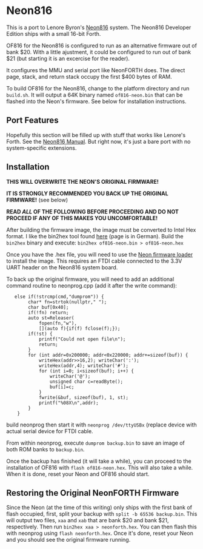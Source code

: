 
# Neon816

This is a port to Lenore Byron's [Neon816](https://hackaday.io/project/164325-neon816) system.  The Neon816 Developer Edition ships with a small 16-bit Forth.

OF816 for the Neon816 is configured to run as an alternative firmware out of bank $20.  With a little ajustment, it could be configured to run out of bank $21 (but starting it is an excercise for the reader).

It configures the MMU and serial port like NeonFORTH does.  The direct page, stack, and return stack occupy the first $400 bytes of RAM.

To build OF816 for the Neon816, change to the platform directory and run
``build.sh``. It will output a 64K binary named ``of816-neon.bin`` that can be flashed into the Neon's firmware.  See below for installation instructions.

## Port Features

Hopefully this section will be filled up with stuff that works like Lenore's
Forth.  See the [Neon816 Manual](https://cdn.hackaday.io/files/1643257030480800/sysmanual.pdf).  But right now, it's just a bare port with no system-specific extensions.

## Installation

**THIS WILL OVERWRITE THE NEON'S ORIGINAL FIRMWARE!**

**IT IS STRONGLY RECOMMENDED YOU BACK UP THE ORIGINAL FIRMWARE!** (see below)

**READ _ALL_ OF THE FOLLOWING BEFORE PROCEEDING AND DO NOT PROCEED IF ANY OF THIS MAKES YOU UNCOMFORTABLE!**

After building the firmware image, the image must be converted to Intel Hex format.  I like the bin2hex tool found [here](https://grumpf.hope-2000.org) (page is in German). Build the ``bin2hex`` binary and execute:  ``bin2hex of816-neon.bin > of816-neon.hex`` 

Once you have the .hex file, you will need to use the [Neon firmware loader](https://hackaday.io/project/164325-neon816) to install the image.  This requires an FTDI cable connected to the 3.3V UART header on the Neon816 system board.

To back up the original firmware, you will need to add an additional command routine to neonprog.cpp (add it after the write command):

```
   else if(!strcmp(cmd,"dumprom")) {
        char* fn=strtok(nullptr," ");
        char buf[0x40];
        if(!fn) return;
        auto st=Releaser(
            fopen(fn,"w"),
            [](auto f){if(f) fclose(f);});
        if(!st) {
            printf("Could not open file\n");
            return;
        }
        for (int addr=0x200000; addr<0x220000; addr+=sizeof(buf)) {
            writeHex(addr>>16,2); writeChar(':');
            writeHex(addr,4); writeChar('#');
            for (int i=0; i<sizeof(buf); i++) {
                writeChar('@');
                unsigned char c=readByte();
                buf[i]=c;
            }
            fwrite(&buf, sizeof(buf), 1, st);
            printf("%08X\n",addr);
        }
    }
```

build neonprog then start it with ``neonprog /dev/ttyUSBx`` (replace device with actual serial device for FTDI cable.

From within neonprog, execute ``dumprom backup.bin`` to save an image of both ROM banks to ``backup.bin``.

Once the backup has finished (it will take a while), you can proceed to the installation of OF816 with ``flash of816-neon.hex``.  This will also take a while.  When it is done, reset your Neon and OF816 should start.

## Restoring the Original NeonFORTH Firmware

Since the Neon (at the time of this writing) only ships with the first bank of flash occupied, first, split your backup with ``split -b 65536 backup.bin``.  This will output two files, ``xaa`` and ``xab`` that are bank $20 and bank $21, respectively.  Then run ``bin2hex xaa > neonforth.hex``.  You can then flash this with neonprog using ``flash neonforth.hex``.   Once it's done, reset your Neon and you should see the original firmware running.
